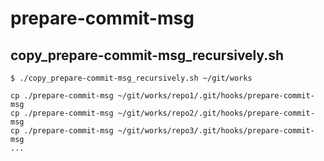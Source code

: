 # prepare-commit-msg

## copy_prepare-commit-msg_recursively.sh

```
$ ./copy_prepare-commit-msg_recursively.sh ~/git/works

cp ./prepare-commit-msg ~/git/works/repo1/.git/hooks/prepare-commit-msg
cp ./prepare-commit-msg ~/git/works/repo2/.git/hooks/prepare-commit-msg
cp ./prepare-commit-msg ~/git/works/repo3/.git/hooks/prepare-commit-msg
...
```